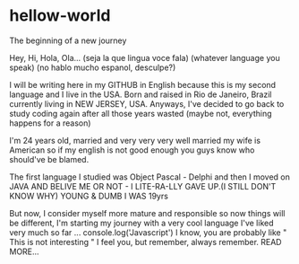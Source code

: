 # hellow-world
The beginning of a new journey 

Hey, Hi, Hola, Ola... (seja la que lingua voce fala) (whatever language you speak) (no hablo mucho espanol, desculpe?)

I will be writing here in my GITHUB in English because this is my second language and I live in the USA. Born and raised in Rio de Janeiro, Brazil currently living in NEW JERSEY, USA. Anyways, I've decided to go back to study coding again after all those years wasted (maybe not, everything happens for a reason) 

I'm 24 years old, married and very very very well married my wife is American so if my english is not good enough you guys know who should've be blamed. 

The first language I studied was Object Pascal - Delphi and then I moved on JAVA AND BELIVE ME OR NOT - I LITE-RA-LLY GAVE UP.(I STILL DON'T KNOW WHY) YOUNG & DUMB I WAS 19yrs 

But now, I consider myself more mature and responsible so now things will be different, I'm starting my journey with a very cool language I've liked very much so far ... console.log('Javascript') 
I know, you are probably like " This is not interesting " I feel you, but remember, always remember. READ MORE...

